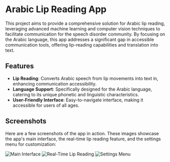 # Arabic Lip Reading App

This project aims to provide a comprehensive solution for Arabic lip reading, leveraging advanced machine learning and computer vision techniques to facilitate communication for the speech disorder community. By focusing on the Arabic language, this app addresses a significant gap in accessible communication tools, offering lip-reading capabilities and translation into text.

## Features

- **Lip Reading**: Converts Arabic speech from lip movements into text in, enhancing communication accessibility.
- **Language Support**: Specifically designed for the Arabic language, catering to its unique phonetic and linguistic characteristics.
- **User-Friendly Interface**: Easy-to-navigate interface, making it accessible for users of all ages.

## Screenshots

Here are a few screenshots of the app in action. These images showcase the app's main interface, the real-time lip reading feature, and the settings menu for customization:

![Main Interface](/path/to/main_interface.png)
![Real-Time Lip Reading](/path/to/real_time_lip_reading.png)
![Settings Menu](/path/to/settings_menu.png)

